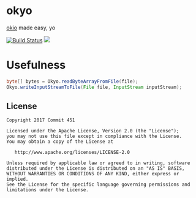 # okyo

[okio](https://github.com/square/okio) made easy, yo

[![Build Status](https://travis-ci.org/Commit451/okyo.svg?branch=master)](https://travis-ci.org/Commit451/okyo) [![](https://jitpack.io/v/Commit451/okyo.svg)](https://jitpack.io/#Commit451/okyo)

# Usefulness
```java
byte[] bytes = Okyo.readByteArrayFromFile(file);
Okyo.writeInputStreamToFile(File file, InputStream inputStream);
```

License
--------

    Copyright 2017 Commit 451

    Licensed under the Apache License, Version 2.0 (the "License");
    you may not use this file except in compliance with the License.
    You may obtain a copy of the License at

       http://www.apache.org/licenses/LICENSE-2.0

    Unless required by applicable law or agreed to in writing, software
    distributed under the License is distributed on an "AS IS" BASIS,
    WITHOUT WARRANTIES OR CONDITIONS OF ANY KIND, either express or implied.
    See the License for the specific language governing permissions and
    limitations under the License.
